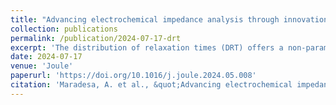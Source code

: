 ```yaml
---
title: "Advancing electrochemical impedance analysis through innovations in the distribution of relaxation times method"
collection: publications
permalink: /publication/2024-07-17-drt
excerpt: 'The distribution of relaxation times (DRT) offers a non-parametric approach that simplifies the interpretation process by providing a timescale interpretation of EIS data.'
date: 2024-07-17
venue: 'Joule'
paperurl: 'https://doi.org/10.1016/j.joule.2024.05.008'
citation: 'Maradesa, A. et al., &quot;Advancing electrochemical impedance analysis through innovations in the distribution of relaxation times method&quot;, <i>Joule</i>, 2024, 8 (7), P1958-1981'
---
```

